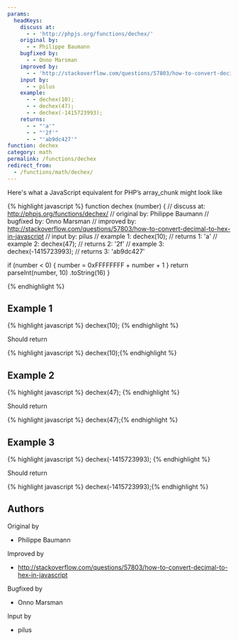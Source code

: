 ```yaml
---
params:
  headKeys:
    discuss at:
      - - 'http://phpjs.org/functions/dechex/'
    original by:
      - - Philippe Baumann
    bugfixed by:
      - - Onno Marsman
    improved by:
      - - 'http://stackoverflow.com/questions/57803/how-to-convert-decimal-to-hex-in-javascript'
    input by:
      - - pilus
    example:
      - - dechex(10);
      - - dechex(47);
      - - dechex(-1415723993);
    returns:
      - - "'a'"
      - - "'2f'"
      - - "'ab9dc427'"
function: dechex
category: math
permalink: /functions/dechex
redirect_from:
  - /functions/math/dechex/
---
```


<!-- WARNING! This file is auto generated by `npm run web:inject`, do not edit by hand -->

Here's what a JavaScript equivalent for PHP’s array_chunk might look like

{% highlight javascript %}
function dechex (number) {
  //  discuss at: http://phpjs.org/functions/dechex/
  // original by: Philippe Baumann
  // bugfixed by: Onno Marsman
  // improved by: http://stackoverflow.com/questions/57803/how-to-convert-decimal-to-hex-in-javascript
  //    input by: pilus
  //   example 1: dechex(10);
  //   returns 1: 'a'
  //   example 2: dechex(47);
  //   returns 2: '2f'
  //   example 3: dechex(-1415723993);
  //   returns 3: 'ab9dc427'

  if (number < 0) {
    number = 0xFFFFFFFF + number + 1
  }
  return parseInt(number, 10)
    .toString(16)
}

{% endhighlight %}

## Example 1

{% highlight javascript %}
dechex(10);
{% endhighlight %}

Should return

{% highlight javascript %}
dechex(10);{% endhighlight %}

## Example 2

{% highlight javascript %}
dechex(47);
{% endhighlight %}

Should return

{% highlight javascript %}
dechex(47);{% endhighlight %}

## Example 3

{% highlight javascript %}
dechex(-1415723993);
{% endhighlight %}

Should return

{% highlight javascript %}
dechex(-1415723993);{% endhighlight %}


## Authors


Original by

- Philippe Baumann


Improved by

- http://stackoverflow.com/questions/57803/how-to-convert-decimal-to-hex-in-javascript


Bugfixed by

- Onno Marsman


Input by

- pilus

